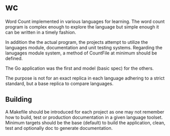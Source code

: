 # wc

Word Count implemented in various languages for learning. The word count program
is complex enough to explore the language but simple enough it can be written in
a timely fashion.

In addition the the actual program, the projects attempt to utilize the languages
module, documentation and unit testing systems. Regarding the lanugages module
system, a method of CountFile at minimum should be defined.

The Go application was the first and model (basic spec) for the others.

The purpose is not for an exact replica in each language adhering to a strict
standard, but a base replica to compare languages.


## Building

A Makefile should be introduced for each project as one may not remember how
to build, test or production documentation in a given language toolset. Minimum
targets should be the base (default) to build the application, clean, test and
optionally doc to generate documentation.
